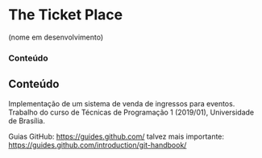 # The Ticket Place 
(nome em desenvolvimento)

### Conteúdo
## Conteúdo
Implementação de um sistema de venda de ingressos para eventos. Trabalho do curso de Técnicas de Programação 1 (2019/01), Universidade de Brasília.

Guias GitHub: https://guides.github.com/
talvez mais importante: https://guides.github.com/introduction/git-handbook/